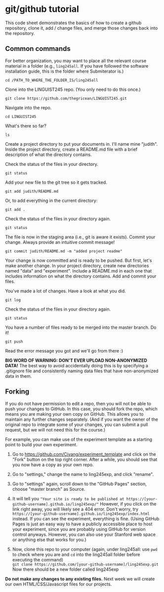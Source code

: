 # git/github tutorial

This code sheet demonstrates the basics of how to create a github repository, clone it, add / change files, and merge those changes back into the repository.

## Common commands

For better organization, you may want to place all the relevant course material in a folder (e.g., `ling245all`. If you have followed the software installation guide, this is the folder where Submiterator is.)

```
cd /PATH_TO_WHERE_THE_FOLDER_IS/ling245all
```


Clone into the LINGUIST245 repo. (You only need to do this once.)

```
git clone https://github.com/thegricean/LINGUIST245.git
```

Navigate into the repo.

```
cd LINGUIST245
```

What's there so far?

```
ls
```

Create a project directory to put your documents in. I'll name mine "judith". Inside the project directory, create a README.md file with a brief description of what the directory contains.

Check the status of the files in your directory.

```
git status
```

Add your new file to the git tree so it gets tracked.

```
git add judith/README.md
```

Or, to add everything in the current directory:

```
git add .
```

Check the status of the files in your directory again.

```
git status
```

The file is now in the staging area (i.e., git is aware it exists). Commit your change. Always provide an intuitive commit message!

```
git commit judith/README.md -m "added project readme"
```

Your change is now committed and is ready to be pushed. But first, let's make another change. In your project directory, create new directories named "data" and "experiment". Include a README.md in each one that includes information on what the directory contains. Add and commit your files.

You've made a lot of changes. Have a look at what you did.

```
git log
```

Check the status of the files in your directory again.

```
git status
```

You have a number of files ready to be merged into the master branch. Do it!

```
git push
```

Read the error message you got and we'll go from there :)

**BIG WORD OF WARNING: DON'T EVER UPLOAD NON-ANONYMIZED DATA!** The best way to avoid accidentally doing this is by specifying a .gitignore file and consistently naming data files that have non-anonymized data in them.

## Forking

If you do not have permission to edit a repo, then you will not be able to push your changes to GitHub.
In this case, you should fork the repo, which means you are making your own copy on GitHub. This allows you to maintain any further changes separately. (And if you want the owner of the original repo to integrate some of your changes, you can submit a pull request, but we will not need this for the course.)

For example, you can make use of the experiment template as a starting point to build your own experiment.

1. Go to https://github.com/Ciyang/experiment_template
and click on the "Fork" button on the top right corner.
After a while, you should see that you now have a copy as your own repo.

2. Go to "settings," change the name to ling245exp, and click "rename".

3. Go to "settings" again, scroll down to the "GitHub Pages" section, choose "master branch" as Source.

4. It will tell you `"Your site is ready to be published at https://[your-github-username].github.io/ling245exp/"`
However, if you click on the link right away, you will likely see a 404 error. Don't worry, try `https://[your-github-username].github.io/ling245exp/index.html` instead. If you can see the experiment, everything is fine. (Using GitHub Pages is just an easy way to have a publicly accessible place to host your experiment, since you are probably using GitHub for version control anyways. However, you can also use your Stanford web space or anything else that works for you.)

5. Now, clone this repo to your computer (again, under ling245all: use `pwd` to check where you are and `cd` into the ling245all folder before executing the command)  
`git clone https://github.com/[your-github-username]/ling245exp.git`  
Now there should be a new folder called ling245exp


**Do not make any changes to any existing files.** Next week we will create our own HTML/CSS/Javascript files for our projects.
